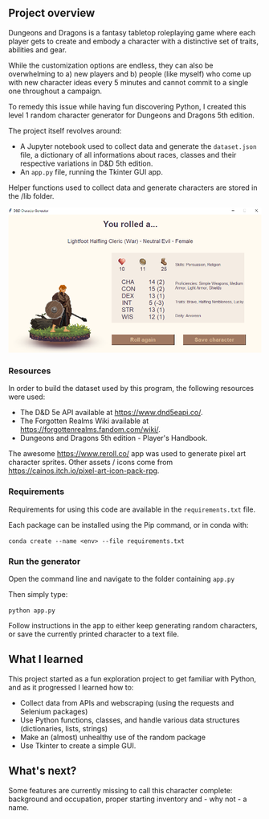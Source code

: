 ## Project overview

Dungeons and Dragons is a fantasy tabletop roleplaying game where each player gets to create and embody a character with a distinctive set of traits, abilities and gear. 

While the customization options are endless, they can also be overwhelming to a) new players and b) people (like myself) who come up with new character ideas every 5 minutes and cannot commit to a single one throughout a campaign. 

To remedy this issue while having fun discovering Python, I created this level 1 random character generator for Dungeons and Dragons 5th edition. 

The project itself revolves around:

- A Jupyter notebook used to collect data and generate the `dataset.json` file, a dictionary of all informations about races, classes and their respective variations in D&D 5th edition. 
- An `app.py` file, running the Tkinter GUI app.

Helper functions used to collect data and generate characters are stored in the /lib folder.

![preview](./assets/app_preview.png)

### Resources

In order to build the dataset used by this program, the following resources were used:

- The D&D 5e API available at https://www.dnd5eapi.co/.
- The Forgotten Realms Wiki available at https://forgottenrealms.fandom.com/wiki/.
- Dungeons and Dragons 5th edition - Player's Handbook.

The awesome https://www.reroll.co/ app was used to generate pixel art character sprites. Other assets / icons come from https://cainos.itch.io/pixel-art-icon-pack-rpg.

### Requirements

Requirements for using this code are available in the `requirements.txt` file.

Each package can be installed using the Pip command, or in conda with:

`conda create --name <env> --file requirements.txt`


### Run the generator

Open the command line and navigate to the folder containing `app.py`

Then simply type:

`python app.py`

Follow instructions in the app to either keep generating random characters, or save the currently printed character to a text file.


## What I learned

This project started as a fun exploration project to get familiar with Python, and as it progressed I learned how to:

- Collect data from APIs and webscraping (using the requests and Selenium packages)
- Use Python functions, classes, and handle various data structures (dictionaries, lists, strings)
- Make an (almost) unhealthy use of the random package
- Use Tkinter to create a simple GUI.


## What's next?

Some features are currently missing to call this character complete: background and occupation, proper starting inventory and - why not - a name.
